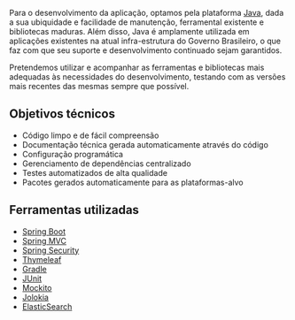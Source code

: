 Para o desenvolvimento da aplicação, optamos pela plataforma [Java][JAVA], dada a sua ubiquidade e facilidade de manutenção,
ferramental existente e bibliotecas maduras. Além disso, Java é amplamente utilizada em aplicações existentes na atual
infra-estrutura do Governo Brasileiro, o que faz com que seu suporte e desenvolvimento continuado sejam garantidos.

Pretendemos utilizar e acompanhar as ferramentas e bibliotecas mais adequadas às necessidades do desenvolvimento,
testando com as versões mais recentes das mesmas sempre que possível.

Objetivos técnicos
----

* Código limpo e de fácil compreensão
* Documentação técnica gerada automaticamente através do código
* Configuração programática
* Gerenciamento de dependências centralizado
* Testes automatizados de alta qualidade
* Pacotes gerados automaticamente para as plataformas-alvo

Ferramentas utilizadas
----

* [Spring Boot][BOOT]
* [Spring MVC][MVC]
* [Spring Security][SEC]
* [Thymeleaf][THYME]
* [Gradle][GRADLE]
* [JUnit][JUNIT]
* [Mockito][MOCKITO]
* [Jolokia][JOLOKIA]
* [ElasticSearch][ES]

[JAVA]:https://www.java.com/
[BOOT]:http://projects.spring.io/spring-boot/
[MVC]:http://docs.spring.io/spring/docs/current/spring-framework-reference/html/mvc.html
[SEC]:http://projects.spring.io/spring-security/
[THYME]:http://www.thymeleaf.org
[GRADLE]:http://www.gradle.org
[JUNIT]:http://junit.org
[MOCKITO]:http://mockito.org/
[JOLOKIA]:http://www.jolokia.org/
[ES]:http://elasticsearch.org
